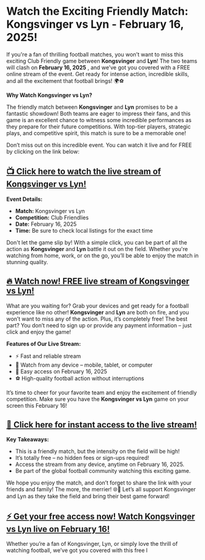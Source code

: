 # Watch the Exciting Friendly Match: Kongsvinger vs Lyn - February 16, 2025!

If you're a fan of thrilling football matches, you won’t want to miss this exciting Club Friendly game between **Kongsvinger** and **Lyn**! The two teams will clash on **February 16, 2025** , and we’ve got you covered with a FREE online stream of the event. Get ready for intense action, incredible skills, and all the excitement that football brings! 🌍⚽

**Why Watch Kongsvinger vs Lyn?**

The friendly match between **Kongsvinger** and **Lyn** promises to be a fantastic showdown! Both teams are eager to impress their fans, and this game is an excellent chance to witness some incredible performances as they prepare for their future competitions. With top-tier players, strategic plays, and competitive spirit, this match is sure to be a memorable one!

Don’t miss out on this incredible event. You can watch it live and for FREE by clicking on the link below:

## [**📺 Click here to watch the live stream of Kongsvinger vs Lyn!**](https://tinyurl.com/livestreamfreeo?st=Kongsvinger+vs+Lyn&si=ghc)

**Event Details:**

- **Match:** Kongsvinger vs Lyn
- **Competition:** Club Friendlies
- **Date:** February 16, 2025
- **Time:** Be sure to check local listings for the exact time

Don't let the game slip by! With a simple click, you can be part of all the action as **Kongsvinger** and **Lyn** battle it out on the field. Whether you're watching from home, work, or on the go, you’ll be able to enjoy the match in stunning quality.

## [**🔥 Watch now! FREE live stream of Kongsvinger vs Lyn!**](https://tinyurl.com/livestreamfreeo?st=Kongsvinger+vs+Lyn&si=ghc)

What are you waiting for? Grab your devices and get ready for a football experience like no other! **Kongsvinger** and **Lyn** are both on fire, and you won’t want to miss any of the action. Plus, it’s completely free! The best part? You don’t need to sign up or provide any payment information – just click and enjoy the game!

**Features of Our Live Stream:**

- ⚡ Fast and reliable stream
- 📱 Watch from any device – mobile, tablet, or computer
- 📅 Easy access on February 16, 2025
- ⚽ High-quality football action without interruptions

It’s time to cheer for your favorite team and enjoy the excitement of friendly competition. Make sure you have the **Kongsvinger vs Lyn** game on your screen this February 16!

## [**📣 Click here for instant access to the live stream!**](https://tinyurl.com/livestreamfreeo?st=Kongsvinger+vs+Lyn&si=ghc)

**Key Takeaways:**

- This is a friendly match, but the intensity on the field will be high!
- It’s totally free – no hidden fees or sign-ups required!
- Access the stream from any device, anytime on February 16, 2025.
- Be part of the global football community watching this exciting game.

We hope you enjoy the match, and don’t forget to share the link with your friends and family! The more, the merrier! 🌐📢 Let’s all support Kongsvinger and Lyn as they take the field and bring their best game forward!

## [**⚡ Get your free access now! Watch Kongsvinger vs Lyn live on February 16!**](https://tinyurl.com/livestreamfreeo?st=Kongsvinger+vs+Lyn&si=ghc)

Whether you’re a fan of Kongsvinger, Lyn, or simply love the thrill of watching football, we’ve got you covered with this free l
